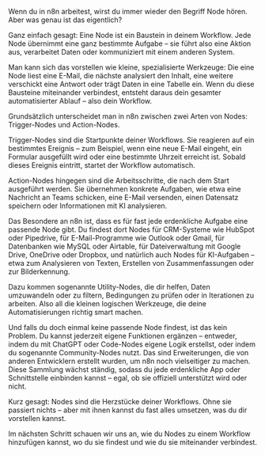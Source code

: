 Wenn du in n8n arbeitest, wirst du immer wieder den Begriff Node hören.
Aber was genau ist das eigentlich?

Ganz einfach gesagt:
Eine Node ist ein Baustein in deinem Workflow.
Jede Node übernimmt eine ganz bestimmte Aufgabe – sie führt also eine Aktion aus, verarbeitet Daten oder kommuniziert mit einem anderen System.

Man kann sich das vorstellen wie kleine, spezialisierte Werkzeuge:
Die eine Node liest eine E-Mail, die nächste analysiert den Inhalt, eine weitere verschickt eine Antwort oder trägt Daten in eine Tabelle ein.
Wenn du diese Bausteine miteinander verbindest, entsteht daraus dein gesamter automatisierter Ablauf – also dein Workflow.

Grundsätzlich unterscheidet man in n8n zwischen zwei Arten von Nodes:
Trigger-Nodes und Action-Nodes.

Trigger-Nodes sind die Startpunkte deiner Workflows.
Sie reagieren auf ein bestimmtes Ereignis – zum Beispiel, wenn eine neue E-Mail eingeht, ein Formular ausgefüllt wird oder eine bestimmte Uhrzeit erreicht ist.
Sobald dieses Ereignis eintritt, startet der Workflow automatisch.

Action-Nodes hingegen sind die Arbeitsschritte, die nach dem Start ausgeführt werden.
Sie übernehmen konkrete Aufgaben, wie etwa eine Nachricht an Teams schicken, eine E-Mail versenden, einen Datensatz speichern oder Informationen mit KI analysieren.

Das Besondere an n8n ist, dass es für fast jede erdenkliche Aufgabe eine passende Node gibt.
Du findest dort Nodes für CRM-Systeme wie HubSpot oder Pipedrive,
für E-Mail-Programme wie Outlook oder Gmail,
für Datenbanken wie MySQL oder Airtable,
für Dateiverwaltung mit Google Drive, OneDrive oder Dropbox,
und natürlich auch Nodes für KI-Aufgaben – etwa zum Analysieren von Texten, Erstellen von Zusammenfassungen oder zur Bilderkennung.

Dazu kommen sogenannte Utility-Nodes, die dir helfen, Daten umzuwandeln oder zu filtern, Bedingungen zu prüfen oder in Iterationen zu arbeiten.
Also all die kleinen logischen Werkzeuge, die deine Automatisierungen richtig smart machen.

Und falls du doch einmal keine passende Node findest, ist das kein Problem.
Du kannst jederzeit eigene Funktionen ergänzen – entweder, indem du mit ChatGPT oder Code-Nodes eigene Logik erstellst, oder indem du sogenannte Community-Nodes nutzt.
Das sind Erweiterungen, die von anderen Entwicklern erstellt wurden, um n8n noch vielseitiger zu machen.
Diese Sammlung wächst ständig, sodass du jede erdenkliche App oder Schnittstelle einbinden kannst – egal, ob sie offiziell unterstützt wird oder nicht.

Kurz gesagt:
Nodes sind die Herzstücke deiner Workflows.
Ohne sie passiert nichts – aber mit ihnen kannst du fast alles umsetzen, was du dir vorstellen kannst.

Im nächsten Schritt schauen wir uns an, wie du Nodes zu einem Workflow hinzufügen kannst, wo du sie findest und wie du sie miteinander verbindest.
